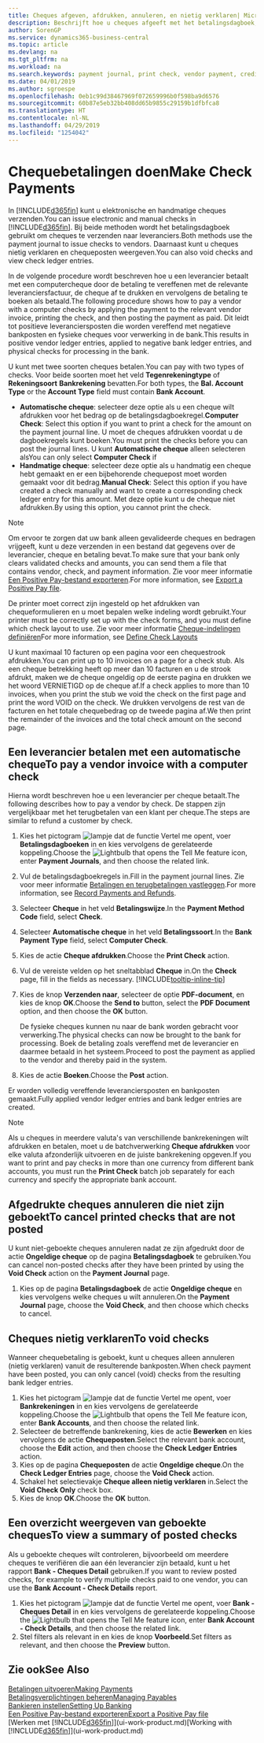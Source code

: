 ```yaml
---
title: Cheques afgeven, afdrukken, annuleren, en nietig verklaren| Microsoft Docs
description: Beschrijft hoe u cheques afgeeft met het betalingsdagboek, cheques afdrukt, en chequeposten nietig verklaart of weergeeft in Business Central.
author: SorenGP
ms.service: dynamics365-business-central
ms.topic: article
ms.devlang: na
ms.tgt_pltfrm: na
ms.workload: na
ms.search.keywords: payment journal, print check, vendor payment, creditor, debt, balance due, AP
ms.date: 04/01/2019
ms.author: sgroespe
ms.openlocfilehash: 0eb1c99d38467969f072659996b0f598ba9d6576
ms.sourcegitcommit: 60b87e5eb32bb408dd65b9855c29159b1dfbfca8
ms.translationtype: HT
ms.contentlocale: nl-NL
ms.lasthandoff: 04/29/2019
ms.locfileid: "1254042"
---
```

# <a name="make-check-payments"></a><span data-ttu-id="b04a7-103">Chequebetalingen doen</span><span class="sxs-lookup"><span data-stu-id="b04a7-103">Make Check Payments</span></span>
<span data-ttu-id="b04a7-104">In [!INCLUDE[d365fin](includes/d365fin_md.md)] kunt u elektronische en handmatige cheques verzenden.</span><span class="sxs-lookup"><span data-stu-id="b04a7-104">You can issue electronic and manual checks in [!INCLUDE[d365fin](includes/d365fin_md.md)].</span></span> <span data-ttu-id="b04a7-105">Bij beide methoden wordt het betalingsdagboek gebruikt om cheques te verzenden naar leveranciers.</span><span class="sxs-lookup"><span data-stu-id="b04a7-105">Both methods use the payment journal to issue checks to vendors.</span></span> <span data-ttu-id="b04a7-106">Daarnaast kunt u cheques nietig verklaren en chequeposten weergeven.</span><span class="sxs-lookup"><span data-stu-id="b04a7-106">You can also void checks and view check ledger entries.</span></span>

<span data-ttu-id="b04a7-107">In de volgende procedure wordt beschreven hoe u een leverancier betaalt met een computercheque door de betaling te vereffenen met de relevante leveranciersfactuur, de cheque af te drukken en vervolgens de betaling te boeken als betaald.</span><span class="sxs-lookup"><span data-stu-id="b04a7-107">The following procedure shows how to pay a vendor with a computer checks by applying the payment to the relevant vendor invoice, printing the check, and then posting the payment as paid.</span></span> <span data-ttu-id="b04a7-108">Dit leidt tot positieve leveranciersposten die worden vereffend met negatieve bankposten en fysieke cheques voor verwerking in de bank.</span><span class="sxs-lookup"><span data-stu-id="b04a7-108">This results in positive vendor ledger entries, applied to negative bank ledger entries, and physical checks for processing in the bank.</span></span>

<span data-ttu-id="b04a7-109">U kunt met twee soorten cheques betalen.</span><span class="sxs-lookup"><span data-stu-id="b04a7-109">You can pay with two types of checks.</span></span> <span data-ttu-id="b04a7-110">Voor beide soorten moet het veld **Tegenrekeningtype** of **Rekeningsoort** **Bankrekening** bevatten.</span><span class="sxs-lookup"><span data-stu-id="b04a7-110">For both types, the **Bal. Account Type** or the **Account Type** field must contain **Bank Account**.</span></span>

- <span data-ttu-id="b04a7-111">**Automatische cheque**: selecteer deze optie als u een cheque wilt afdrukken voor het bedrag op de betalingsdagboekregel.</span><span class="sxs-lookup"><span data-stu-id="b04a7-111">**Computer Check**: Select this option if you want to print a check for the amount on the payment journal line.</span></span> <span data-ttu-id="b04a7-112">U moet de cheques afdrukken voordat u de dagboekregels kunt boeken.</span><span class="sxs-lookup"><span data-stu-id="b04a7-112">You must print the checks before you can post the journal lines.</span></span> <span data-ttu-id="b04a7-113">U kunt **Automatische cheque** alleen selecteren als</span><span class="sxs-lookup"><span data-stu-id="b04a7-113">You can only select **Computer Check** if</span></span>
- <span data-ttu-id="b04a7-114">**Handmatige cheque**: selecteer deze optie als u handmatig een cheque hebt gemaakt en er een bijbehorende chequepost moet worden gemaakt voor dit bedrag.</span><span class="sxs-lookup"><span data-stu-id="b04a7-114">**Manual Check**: Select this option if you have created a check manually and want to create a corresponding check ledger entry for this amount.</span></span> <span data-ttu-id="b04a7-115">Met deze optie kunt u de cheque niet afdrukken.</span><span class="sxs-lookup"><span data-stu-id="b04a7-115">By using this option, you cannot print the check.</span></span>

> [!NOTE]  
> <span data-ttu-id="b04a7-116">Om ervoor te zorgen dat uw bank alleen gevalideerde cheques en bedragen vrijgeeft, kunt u deze verzenden in een bestand dat gegevens over de leverancier, cheque en betaling bevat.</span><span class="sxs-lookup"><span data-stu-id="b04a7-116">To make sure that your bank only clears validated checks and amounts, you can send them a file that contains vendor, check, and payment information.</span></span> <span data-ttu-id="b04a7-117">Zie voor meer informatie [Een Positive Pay-bestand exporteren](finance-how-positive-pay.md).</span><span class="sxs-lookup"><span data-stu-id="b04a7-117">For more information, see [Export a Positive Pay file](finance-how-positive-pay.md).</span></span>

<span data-ttu-id="b04a7-118">De printer moet correct zijn ingesteld op het afdrukken van chequeformulieren en u moet bepalen welke indeling wordt gebruikt.</span><span class="sxs-lookup"><span data-stu-id="b04a7-118">Your printer must be correctly set up with the check forms, and you must define which check layout to use.</span></span> <span data-ttu-id="b04a7-119">Zie voor meer informatie [Cheque-indelingen definiëren](finance-how-define-check-layouts.md)</span><span class="sxs-lookup"><span data-stu-id="b04a7-119">For more information, see [Define Check Layouts](finance-how-define-check-layouts.md)</span></span>

<span data-ttu-id="b04a7-120">U kunt maximaal 10 facturen op een pagina voor een chequestrook afdrukken.</span><span class="sxs-lookup"><span data-stu-id="b04a7-120">You can print up to 10 invoices on a page for a check stub.</span></span> <span data-ttu-id="b04a7-121">Als een cheque betrekking heeft op meer dan 10 facturen en u de strook afdrukt, maken we de cheque ongeldig op de eerste pagina en drukken we het woord VERNIETIGD op de cheque af.</span><span class="sxs-lookup"><span data-stu-id="b04a7-121">If a check applies to more than 10 invoices, when you print the stub we void the check on the first page and print the word VOID on the check.</span></span> <span data-ttu-id="b04a7-122">We drukken vervolgens de rest van de facturen en het totale chequebedrag op de tweede pagina af.</span><span class="sxs-lookup"><span data-stu-id="b04a7-122">We then print the remainder of the invoices and the total check amount on the second page.</span></span> 

## <a name="to-pay-a-vendor-invoice-with-a-computer-check"></a><span data-ttu-id="b04a7-123">Een leverancier betalen met een automatische cheque</span><span class="sxs-lookup"><span data-stu-id="b04a7-123">To pay a vendor invoice with a computer check</span></span>
<span data-ttu-id="b04a7-124">Hierna wordt beschreven hoe u een leverancier per cheque betaalt.</span><span class="sxs-lookup"><span data-stu-id="b04a7-124">The following describes how to pay a vendor by check.</span></span> <span data-ttu-id="b04a7-125">De stappen zijn vergelijkbaar met het terugbetalen van een klant per cheque.</span><span class="sxs-lookup"><span data-stu-id="b04a7-125">The steps are similar to refund a customer by check.</span></span>

1. <span data-ttu-id="b04a7-126">Kies het pictogram ![lampje dat de functie Vertel me opent](media/ui-search/search_small.png "Vertel me wat u wilt doen"), voer **Betalingsdagboeken** in en kies vervolgens de gerelateerde koppeling.</span><span class="sxs-lookup"><span data-stu-id="b04a7-126">Choose the ![Lightbulb that opens the Tell Me feature](media/ui-search/search_small.png "Tell me what you want to do") icon, enter **Payment Journals**, and then choose the related link.</span></span>
2. <span data-ttu-id="b04a7-127">Vul de betalingsdagboekregels in.</span><span class="sxs-lookup"><span data-stu-id="b04a7-127">Fill in the payment journal lines.</span></span> <span data-ttu-id="b04a7-128">Zie voor meer informatie [Betalingen en terugbetalingen vastleggen](payables-how-post-payments-refunds.md).</span><span class="sxs-lookup"><span data-stu-id="b04a7-128">For more information, see [Record Payments and Refunds](payables-how-post-payments-refunds.md).</span></span>
3. <span data-ttu-id="b04a7-129">Selecteer **Cheque** in het veld **Betalingswijze**.</span><span class="sxs-lookup"><span data-stu-id="b04a7-129">In the **Payment Method Code** field, select **Check**.</span></span>
4. <span data-ttu-id="b04a7-130">Selecteer **Automatische cheque** in het veld **Betalingssoort**.</span><span class="sxs-lookup"><span data-stu-id="b04a7-130">In the **Bank Payment Type** field, select **Computer Check**.</span></span>
5. <span data-ttu-id="b04a7-131">Kies de actie **Cheque afdrukken**.</span><span class="sxs-lookup"><span data-stu-id="b04a7-131">Choose the **Print Check** action.</span></span>
6. <span data-ttu-id="b04a7-132">Vul de vereiste velden op het sneltabblad **Cheque** in.</span><span class="sxs-lookup"><span data-stu-id="b04a7-132">On the **Check** page, fill in the fields as necessary.</span></span> [!INCLUDE[tooltip-inline-tip](includes/tooltip-inline-tip_md.md)]
7. <span data-ttu-id="b04a7-133">Kies de knop **Verzenden naar**, selecteer de optie **PDF-document**, en kies de knop **OK**.</span><span class="sxs-lookup"><span data-stu-id="b04a7-133">Choose the **Send to** button, select the **PDF Document** option, and then choose the **OK** button.</span></span>

    <span data-ttu-id="b04a7-134">De fysieke cheques kunnen nu naar de bank worden gebracht voor verwerking.</span><span class="sxs-lookup"><span data-stu-id="b04a7-134">The physical checks can now be brought to the bank for processing.</span></span> <span data-ttu-id="b04a7-135">Boek de betaling zoals vereffend met de leverancier en daarmee betaald in het systeem.</span><span class="sxs-lookup"><span data-stu-id="b04a7-135">Proceed to post the payment as applied to the vendor and thereby paid in the system.</span></span>
8. <span data-ttu-id="b04a7-136">Kies de actie **Boeken**.</span><span class="sxs-lookup"><span data-stu-id="b04a7-136">Choose the **Post** action.</span></span>

<span data-ttu-id="b04a7-137">Er worden volledig vereffende leveranciersposten en bankposten gemaakt.</span><span class="sxs-lookup"><span data-stu-id="b04a7-137">Fully applied vendor ledger entries and bank ledger entries are created.</span></span>

> [!NOTE]  
> <span data-ttu-id="b04a7-138">Als u cheques in meerdere valuta's van verschillende bankrekeningen wilt afdrukken en betalen, moet u de batchverwerking **Cheque afdrukken** voor elke valuta afzonderlijk uitvoeren en de juiste bankrekening opgeven.</span><span class="sxs-lookup"><span data-stu-id="b04a7-138">If you want to print and pay checks in more than one currency from different bank accounts, you must run the **Print Check** batch job separately for each currency and specify the appropriate bank account.</span></span>

## <a name="to-cancel-printed-checks-that-are-not-posted"></a><span data-ttu-id="b04a7-139">Afgedrukte cheques annuleren die niet zijn geboekt</span><span class="sxs-lookup"><span data-stu-id="b04a7-139">To cancel printed checks that are not posted</span></span>
<span data-ttu-id="b04a7-140">U kunt niet-geboekte cheques annuleren nadat ze zijn afgedrukt door de actie **Ongeldige cheque** op de pagina **Betalingsdagboek** te gebruiken.</span><span class="sxs-lookup"><span data-stu-id="b04a7-140">You can cancel non-posted checks after they have been printed by using the **Void Check** action on the **Payment Journal** page.</span></span>

1. <span data-ttu-id="b04a7-141">Kies op de pagina **Betalingsdagboek** de actie **Ongeldige cheque** en kies vervolgens welke cheques u wilt annuleren.</span><span class="sxs-lookup"><span data-stu-id="b04a7-141">On the **Payment Journal** page, choose the **Void Check**, and then choose which checks to cancel.</span></span>

## <a name="to-void-checks"></a><span data-ttu-id="b04a7-142">Cheques nietig verklaren</span><span class="sxs-lookup"><span data-stu-id="b04a7-142">To void checks</span></span>
<span data-ttu-id="b04a7-143">Wanneer chequebetaling is geboekt, kunt u cheques alleen annuleren (nietig verklaren) vanuit de resulterende bankposten.</span><span class="sxs-lookup"><span data-stu-id="b04a7-143">When check payment have been posted, you can only cancel (void) checks from the resulting bank ledger entries.</span></span>

1. <span data-ttu-id="b04a7-144">Kies het pictogram ![lampje dat de functie Vertel me opent](media/ui-search/search_small.png "Vertel me wat u wilt doen"), voer **Bankrekeningen** in en kies vervolgens de gerelateerde koppeling.</span><span class="sxs-lookup"><span data-stu-id="b04a7-144">Choose the ![Lightbulb that opens the Tell Me feature](media/ui-search/search_small.png "Tell me what you want to do") icon, enter **Bank Accounts**, and then choose the related link.</span></span>
2. <span data-ttu-id="b04a7-145">Selecteer de betreffende bankrekening, kies de actie **Bewerken** en kies vervolgens de actie **Chequeposten**.</span><span class="sxs-lookup"><span data-stu-id="b04a7-145">Select the relevant bank account, choose the **Edit** action, and then choose the **Check Ledger Entries** action.</span></span>
3. <span data-ttu-id="b04a7-146">Kies op de pagina **Chequeposten** de actie **Ongeldige cheque**.</span><span class="sxs-lookup"><span data-stu-id="b04a7-146">On the **Check Ledger Entries** page, choose the **Void Check** action.</span></span>
4. <span data-ttu-id="b04a7-147">Schakel het selectievakje **Cheque alleen nietig verklaren** in.</span><span class="sxs-lookup"><span data-stu-id="b04a7-147">Select the **Void Check Only** check box.</span></span>
5. <span data-ttu-id="b04a7-148">Kies de knop **OK**.</span><span class="sxs-lookup"><span data-stu-id="b04a7-148">Choose the **OK** button.</span></span>

## <a name="to-view-a-summary-of-posted-checks"></a><span data-ttu-id="b04a7-149">Een overzicht weergeven van geboekte cheques</span><span class="sxs-lookup"><span data-stu-id="b04a7-149">To view a summary of posted checks</span></span>
<span data-ttu-id="b04a7-150">Als u geboekte cheques wilt controleren, bijvoorbeeld om meerdere cheques te verifiëren die aan één leverancier zijn betaald, kunt u het rapport **Bank - Cheques Detail** gebruiken.</span><span class="sxs-lookup"><span data-stu-id="b04a7-150">If you want to review posted checks, for example to verify multiple checks paid to one vendor, you can use the **Bank Account - Check Details** report.</span></span>
1. <span data-ttu-id="b04a7-151">Kies het pictogram ![lampje dat de functie Vertel me opent](media/ui-search/search_small.png "Vertel me wat u wilt doen"), voer **Bank - Cheques Detail** in en kies vervolgens de gerelateerde koppeling.</span><span class="sxs-lookup"><span data-stu-id="b04a7-151">Choose the ![Lightbulb that opens the Tell Me feature](media/ui-search/search_small.png "Tell me what you want to do") icon, enter **Bank Account - Check Details**, and then choose the related link.</span></span>
2. <span data-ttu-id="b04a7-152">Stel filters als relevant in en kies de knop **Voorbeeld**.</span><span class="sxs-lookup"><span data-stu-id="b04a7-152">Set filters as relevant, and then choose the **Preview** button.</span></span>

## <a name="see-also"></a><span data-ttu-id="b04a7-153">Zie ook</span><span class="sxs-lookup"><span data-stu-id="b04a7-153">See Also</span></span>
[<span data-ttu-id="b04a7-154">Betalingen uitvoeren</span><span class="sxs-lookup"><span data-stu-id="b04a7-154">Making Payments</span></span>](payables-make-payments.md)  
[<span data-ttu-id="b04a7-155">Betalingsverplichtingen beheren</span><span class="sxs-lookup"><span data-stu-id="b04a7-155">Managing Payables</span></span>](payables-manage-payables.md)  
[<span data-ttu-id="b04a7-156">Bankieren instellen</span><span class="sxs-lookup"><span data-stu-id="b04a7-156">Setting Up Banking</span></span>](bank-setup-banking.md)  
[<span data-ttu-id="b04a7-157">Een Positive Pay-bestand exporteren</span><span class="sxs-lookup"><span data-stu-id="b04a7-157">Export a Positive Pay file</span></span>](finance-how-positive-pay.md)  
<span data-ttu-id="b04a7-158">[Werken met [!INCLUDE[d365fin](includes/d365fin_md.md)]](ui-work-product.md)</span><span class="sxs-lookup"><span data-stu-id="b04a7-158">[Working with [!INCLUDE[d365fin](includes/d365fin_md.md)]](ui-work-product.md)</span></span>  
